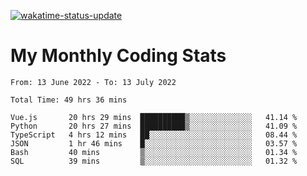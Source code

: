 [![wakatime-status-update](https://github.com/noopurphalak/noopurphalak/workflows/wakatime-status-update/badge.svg)](https://github.com/noopurphalak/noopurphalak/actions/workflows/main.yml)

# My Monthly Coding Stats

<!--START_SECTION:waka-->

```text
From: 13 June 2022 - To: 13 July 2022

Total Time: 49 hrs 36 mins

Vue.js       20 hrs 29 mins  ██████████▒░░░░░░░░░░░░░░   41.14 %
Python       20 hrs 27 mins  ██████████▒░░░░░░░░░░░░░░   41.09 %
TypeScript   4 hrs 12 mins   ██░░░░░░░░░░░░░░░░░░░░░░░   08.44 %
JSON         1 hr 46 mins    █░░░░░░░░░░░░░░░░░░░░░░░░   03.57 %
Bash         40 mins         ▒░░░░░░░░░░░░░░░░░░░░░░░░   01.34 %
SQL          39 mins         ▒░░░░░░░░░░░░░░░░░░░░░░░░   01.32 %
```

<!--END_SECTION:waka-->
